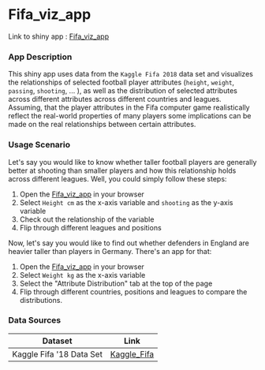 # Fifa_viz_app


Link to shiny app :  [Fifa_viz_app](https://akleefel.shinyapps.io/fifa_viz_app/)

### App Description

This shiny app uses data from the `Kaggle Fifa 2018` data set and visualizes the relationships of selected football player attributes (`height`, `weight`, `passing`, `shooting`, ... ), as well as the distribution of selected attributes across different attributes across different countries and leagues. Assuming, that the player attributes in the Fifa computer game realistically reflect the real-world properties of many players some implications can be made on the real relationships between certain attributes.

### Usage Scenario

Let's say you would like to know whether taller football players are generally better at shooting than smaller players and how this relationship holds across different leagues. Well, you could simply follow these steps:

1. Open the [Fifa_viz_app](https://akleefel.shinyapps.io/fifa_viz_app/) in your browser
2. Select `Height cm` as the x-axis variable and `shooting` as the y-axis variable
3. Check out the relationship of the variable
4. Flip through different leagues and positions

Now, let's say you would like to find out whether defenders in England are heavier taller than players in Germany. There's an app for that:

1. Open the [Fifa_viz_app](https://akleefel.shinyapps.io/fifa_viz_app/) in your browser
2. Select `Weight kg` as the x-axis variable
3. Select the "Attribute Distribution" tab at the top of the page
4. Flip through different countries, positions and leagues to compare the distributions.

### Data Sources

|Dataset|Link|
|---|---|
|Kaggle Fifa '18 Data Set|[Kaggle_Fifa](https://www.kaggle.com/kevinmh/fifa-18-more-complete-player-dataset)|
